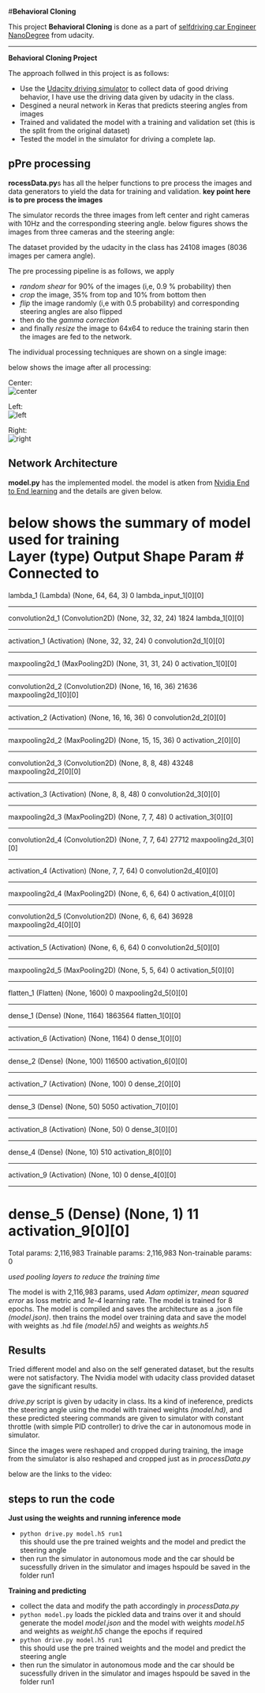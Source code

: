 #**Behavioral Cloning** 

This project **Behavioral Cloning** is done as a part of [selfdriving car Engineer NanoDegree](https://github.com/udacity/CarND-Term1-Starter-Kit) from udacity.

---

**Behavioral Cloning Project**

The approach follwed in this project is as follows:
* Use the [Udacity driving simulator](https://github.com/udacity/self-driving-car-sim) to collect data of good driving behavior, I have use the driving data given by udacity in the class.
* Desgined a neural network in Keras that predicts steering angles from images
* Trained and validated the model with a training and validation set (this is the split from the original dataset)
* Tested the model in the simulator for driving a complete lap.


## pPre processing

**rocessData.py**s has all the helper functions to pre process the images and data generators to yield the data for training and validation.
**key point here is to pre process the images**

The simulator records the three images from left center and right cameras with 10Hz and the corresponding steering angle.
below figures shows the images from three cameras and the steering angle:

The dataset provided by the udacity in the class has 24108 images (8036 images per camera angle). 

The pre processing pipeline is as follows, we apply 
* *random shear* for 90% of the images (i,e, 0.9 % probability) then 
* *crop* the image, 35% from top and 10% from bottom then
* *flip* the image randomly (i,e with 0.5 probability) and corresponding steering angles are also flipped
* then do the *gamma correction* 
* and finally *resize* the image to 64x64 to reduce the training starin
then the images are fed to the network.

The individual processing techniques are shown on a single image:

below shows the image after all processing:



Center:                
![center](images/center.png)

Left:                
![left](images/left.png)

Right:                
![right](images/right.png)


## Network Architecture
**model.py** has the implemented model. the model is atken from [Nvidia End to End learning](https://arxiv.org/pdf/1604.07316.pdf) and the details are given below. 

below shows the summary of model used for training              
        Layer (type)                     Output Shape          Param #     Connected to                     
====================================================================================================
lambda_1 (Lambda)                (None, 64, 64, 3)     0           lambda_input_1[0][0]             
____________________________________________________________________________________________________
convolution2d_1 (Convolution2D)  (None, 32, 32, 24)    1824        lambda_1[0][0]                   
____________________________________________________________________________________________________
activation_1 (Activation)        (None, 32, 32, 24)    0           convolution2d_1[0][0]            
____________________________________________________________________________________________________
maxpooling2d_1 (MaxPooling2D)    (None, 31, 31, 24)    0           activation_1[0][0]               
____________________________________________________________________________________________________
convolution2d_2 (Convolution2D)  (None, 16, 16, 36)    21636       maxpooling2d_1[0][0]             
____________________________________________________________________________________________________
activation_2 (Activation)        (None, 16, 16, 36)    0           convolution2d_2[0][0]            
____________________________________________________________________________________________________
maxpooling2d_2 (MaxPooling2D)    (None, 15, 15, 36)    0           activation_2[0][0]               
____________________________________________________________________________________________________
convolution2d_3 (Convolution2D)  (None, 8, 8, 48)      43248       maxpooling2d_2[0][0]             
____________________________________________________________________________________________________
activation_3 (Activation)        (None, 8, 8, 48)      0           convolution2d_3[0][0]            
____________________________________________________________________________________________________
maxpooling2d_3 (MaxPooling2D)    (None, 7, 7, 48)      0           activation_3[0][0]               
____________________________________________________________________________________________________
convolution2d_4 (Convolution2D)  (None, 7, 7, 64)      27712       maxpooling2d_3[0][0]             
____________________________________________________________________________________________________
activation_4 (Activation)        (None, 7, 7, 64)      0           convolution2d_4[0][0]            
____________________________________________________________________________________________________
maxpooling2d_4 (MaxPooling2D)    (None, 6, 6, 64)      0           activation_4[0][0]               
____________________________________________________________________________________________________
convolution2d_5 (Convolution2D)  (None, 6, 6, 64)      36928       maxpooling2d_4[0][0]             
____________________________________________________________________________________________________
activation_5 (Activation)        (None, 6, 6, 64)      0           convolution2d_5[0][0]            
____________________________________________________________________________________________________
maxpooling2d_5 (MaxPooling2D)    (None, 5, 5, 64)      0           activation_5[0][0]               
____________________________________________________________________________________________________
flatten_1 (Flatten)              (None, 1600)          0           maxpooling2d_5[0][0]             
____________________________________________________________________________________________________
dense_1 (Dense)                  (None, 1164)          1863564     flatten_1[0][0]                  
____________________________________________________________________________________________________
activation_6 (Activation)        (None, 1164)          0           dense_1[0][0]                    
____________________________________________________________________________________________________
dense_2 (Dense)                  (None, 100)           116500      activation_6[0][0]               
____________________________________________________________________________________________________
activation_7 (Activation)        (None, 100)           0           dense_2[0][0]                    
____________________________________________________________________________________________________
dense_3 (Dense)                  (None, 50)            5050        activation_7[0][0]               
____________________________________________________________________________________________________
activation_8 (Activation)        (None, 50)            0           dense_3[0][0]                    
____________________________________________________________________________________________________
dense_4 (Dense)                  (None, 10)            510         activation_8[0][0]               
____________________________________________________________________________________________________
activation_9 (Activation)        (None, 10)            0           dense_4[0][0]                    
____________________________________________________________________________________________________
dense_5 (Dense)                  (None, 1)             11          activation_9[0][0]               
====================================================================================================
Total params: 2,116,983
Trainable params: 2,116,983
Non-trainable params: 0

*used pooling layers to reduce the training time*
               
The model is with 2,116,983 params, used *Adam optimizer*, *mean squared error* as loss metric and *1e-4* learning rate. The model is trained for 8 epochs. The model is compiled and saves the architecture as a .json file *(model.json)*.
then trains the model over training data and save the model with weights as .hd file *(model.h5)* and weights as *weights.h5*
 
## Results
Tried different model and also on the self generated dataset, but the results were not satisfactory. The Nvidia model with udacity class provided dataset gave the significant results.

*drive.py* script is given by udacity in class.
Its a kind of ineference, predicts the steering angle using the model with trained weights *(model.hd)*, and these predicted steering commands are given to simulator with constant throttle (with simple PID controller) to drive the car in autonomous mode in simulator.

Since the images were reshaped and cropped during training, the image from the simulator is also reshaped and cropped just as in *processData.py* 

below are the links to the video:

## steps to run the code

**Just using the weights and running inference mode**

* `python drive.py model.h5 run1`         
this should use the pre trained weights and the model and predict the steering angle           
* then run the simulator in autonomous mode and the car should be sucessfully driven in the simulator and images hspould be saved in the folder run1

**Training and predicting**

* collect the data and modify the path accordingly in *processData.py*
* `python model.py` loads the pickled data and trains over it and should generate the model *model.json* and the model with weights *model.h5* and weights as *weight.h5*
change the epochs if required
* `python drive.py model.h5 run1`          
this should use the pre trained weights and the model and predict the steering angle             
* then run the simulator in autonomous mode and the car should be sucessfully driven in the simulator and images hspould be saved in the folder run1

